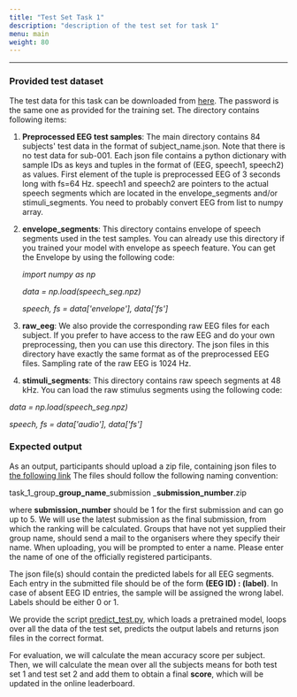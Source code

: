 ```yaml
---
title: "Test Set Task 1"
description: "description of the test set for task 1"
menu: main
weight: 80
---
```


---

### Provided test dataset

The test data for this task can be downloaded from [here](https://kuleuven-my.sharepoint.com/:f:/g/personal/lies_bollens_kuleuven_be/EoOWlx13No1Jnlo4tV5q3_4BuDN51NYAOpIlHQ44MVGh4Q?e=cLi33z). 
The password is the same one as provided for the training set. 
The directory contains following items:
1) **Preprocessed EEG test samples**: The main directory contains 84 subjects' test data in the format 
of subject_name.json. Note that there is no test data for sub-001. Each json file contains a python dictionary with 
sample IDs as keys and tuples in the format of (EEG, speech1, speech2) as values. First element of the tuple is preprocessed
EEG of 3 seconds long with fs=64 Hz. speech1 and speech2 are pointers to the actual speech segments which are located 
in the envelope_segments and/or stimuli_segments. You need to probably convert EEG from list to numpy array.

2) **envelope_segments**: This directory contains envelope of speech segments used in the test samples. You can already use this 
directory if you trained your model with envelope as speech feature. You can get the Envelope by using the following code:

    *import numpy as np*
    
    *data = np.load(speech_seg.npz)*
    
    *speech, fs = data['envelope'], data['fs']*

3) **raw_eeg**: We also provide the corresponding raw EEG files for each subject. If you prefer to have access
to the raw EEG and do your own preprocessing, then you can use this directory. The json files in this directory have exactly
the same format as of the preprocessed EEG files. Sampling rate of the raw EEG is 1024 Hz.

4) **stimuli_segments**: This directory contains raw speech segments at 48 kHz. You can load the raw stimulus segments
using the following code:

*data = np.load(speech_seg.npz)*

*speech, fs = data['audio'], data['fs']*



### Expected output 

 As an output, participants should upload a zip file, containing json files to [the following link](https://kuleuven-my.sharepoint.com/:f:/g/personal/lies_bollens_kuleuven_be/EqTaLSL7EQ5EtDgSf-W844QBKuAbvuJoagzaVBZEtDx7Dw)
 The files should follow the following naming convention: 
 
 task_1_group_**group_name**_submission _**submission_number**.zip
 
 where **submission_number** should be 1 for 
 the first submission and can go up to 5. We will use the latest submission as the final submission, from which the ranking will be calculated. Groups that have not yet supplied their group name, should send a mail to the
 organisers where they specify their name. When uploading, you will be prompted to enter a name. Please enter the name of one of the officially registered participants. 
 
The json file(s) should contain the predicted labels for all EEG segments. Each entry in the submitted file should be of the form **(EEG ID) : (label)**. In case of absent EEG
ID entries, the sample will be assigned the wrong label. Labels should be either 0 or 1. 

We provide the script [predict_test.py](https://github.com/exporl/auditory-eeg-challenge-2023-code/blob/main/task1_match_mismatch/experiments/predict_test.py), which loads a pretrained model, loops over all the data of the test set, predicts the output labels and returns json files
in the correct format. 

For evaluation, we will calculate the mean accuracy score per subject. Then, we will calculate the mean over all the subjects means for both 
test set 1 and test set 2 and add them to obtain a final **score**, which will be updated in the online leaderboard. 
